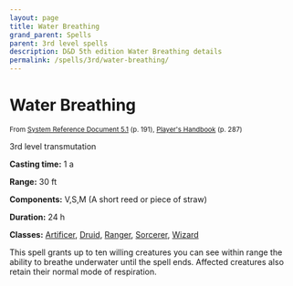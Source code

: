 ```yaml
---
layout: page
title: Water Breathing
grand_parent: Spells
parent: 3rd level spells 
description: D&D 5th edition Water Breathing details
permalink: /spells/3rd/water-breathing/
---
```


# Water Breathing

<small>From <a target="_blank" href="https://media.wizards.com/2016/downloads/DND/SRD-OGL_V5.1.pdf">System Reference Document 5.1</a> (p. 191), <a target="_blank" href="https://dnd.wizards.com/products/tabletop-games/rpg-products/rpg_playershandbook">Player's Handbook</a> (p. 287)</small>


3rd level transmutation

**Casting time:** 1 a

**Range:** 30 ft

**Components:** V,S,M (A short reed or piece of straw)

**Duration:** 24 h

**Classes:** [Artificer](/classes/artificer/), [Druid](/classes/druid/), [Ranger](/classes/ranger/), [Sorcerer](/classes/sorcerer/), [Wizard](/classes/wizard/)

This spell grants up to ten willing creatures you can see within range the ability to breathe underwater until the spell ends. Affected creatures also retain their normal mode of respiration.